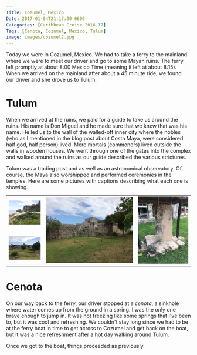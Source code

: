 ```yaml
---
Title: Cozumel, Mexico
Date: 2017-01-04T21:17:00-0600
Categories: [Caribbean Cruise 2016-17]
Tags: [Cenota, Cozumel, Mexico, Tulum]
image: images/cozumel2.jpg
---
```


Today we were in Cozumel, Mexico. We had to take a ferry to the mainland where
we were to meet our driver and go to some Mayan ruins. The ferry left promptly
at about 8:00 Mexico Time (meaning it left at about 8:15).  When we arrived on
the mainland after about a 45 minute ride, we found our driver and she drove us
to Tulum.

# Tulum

When we arrived at the ruins, we paid for a guide to take us around the ruins.
His name is Don Miguel and he made sure that we knew that was his name. He led
us to the wall of the walled-off inner city where the nobles (who as I mentioned
in the blog post about Costa Maya, were considered half god, half person) lived.
Mere mortals (commoners) lived outside the walls in wooden houses. We went
through one of the gates into the complex and walked around the ruins as our
guide described the various strictures.

Tulum was a trading post and as well as an astronomical observatory. Of course,
the Maya also worshipped and performed ceremonies in the temples.  Here are some
pictures with captions describing what each one is showing.

<table class="gallery">
  <tr>
    <td>
      <a href="./images/cozumel1.jpg" target="_blank">
        <img src="./images/cozumel1.jpg" />
      </a>
    </td>
    <td rowspan="2" width="50%">
      <a href="./images/cozumel2.jpg" target="_blank">
        <img src="./images/cozumel2.jpg" />
      </a>
    </td>
    <td rowspan="2" width="30%">
      <a href="./images/cozumel4.jpg" target="_blank">
        <img src="./images/cozumel4.jpg" />
      </a>
    </td>
  </tr>

  <tr>
    <td>
      <a href="./images/cozumel3.jpg" target="_blank">
        <img src="./images/cozumel3.jpg" />
      </a>
    </td>
  </tr>
</table>

# Cenota

On our way back to the ferry, our driver stopped at a *cenota*, a sinkhole where
water comes up from the ground in a spring. I was the only one brave enough to
jump in. It was not freezing like some springs that I've been to, but it was
cool and refreshing. We couldn't stay long since we had to be at the ferry boat
in time to get across to Cozumel and get back on the boat, but it was a nice
refreshment after a hot day walking around Tulum.

Once we got to the boat, things proceeded as previously.
